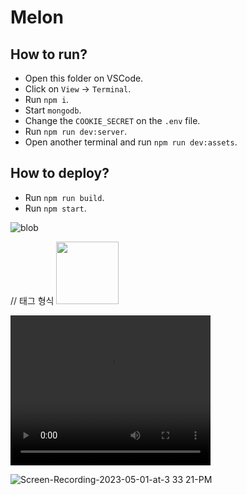 # Melon

## How to run?

- Open this folder on VSCode.
- Click on `View` -> `Terminal`.
- Run `npm i`.
- Start `mongodb`.
- Change the `COOKIE_SECRET` on the `.env` file.
- Run `npm run dev:server`.
- Open another terminal and run `npm run dev:assets`.

## How to deploy?

- Run `npm run build`.
- Run `npm start`.

![blob](https://user-images.githubusercontent.com/115549917/235370384-fff2c09b-6c99-40b1-9320-0f9b3e77a9a9.svg)

// 태그 형식
<img src="https://user-images.githubusercontent.com/115549917/235370384-fff2c09b-6c99-40b1-9320-0f9b3e77a9a9.svg"  width="100" height="100">


<video width="320" height="240" src="https://user-images.githubusercontent.com/115549917/235417284-5a47c19e-3ea8-4c2f-ae44-3db5f299315b.mov"></video>

![Screen-Recording-2023-05-01-at-3 33 21-PM](https://user-images.githubusercontent.com/115549917/235417677-e3734448-5356-4ac3-b88d-35ccf5a61ce6.gif)